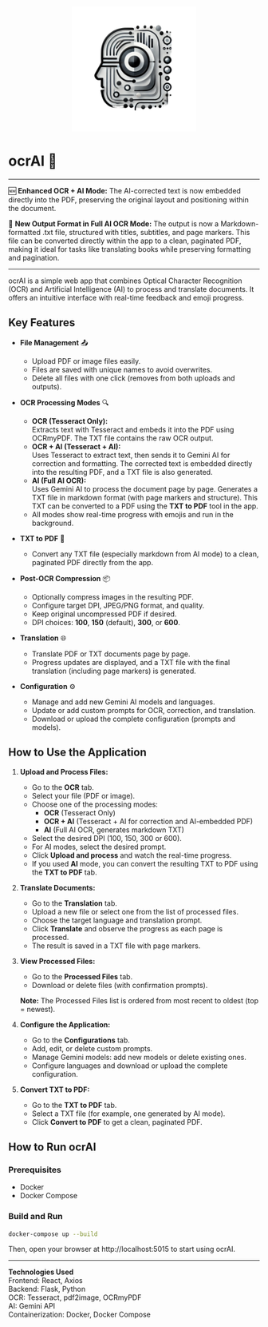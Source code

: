 <div align="center">
  <img src="/backend/static/logo.png" alt="ocrAI Logo" width="250">
</div>

# ocrAI 🤖

---

🆕 **Enhanced OCR + AI Mode:**
The AI-corrected text is now embedded directly into the PDF, preserving the original layout and positioning within the document.

📄 **New Output Format in Full AI OCR Mode:**
The output is now a Markdown-formatted .txt file, structured with titles, subtitles, and page markers.
This file can be converted directly within the app to a clean, paginated PDF, making it ideal for tasks like translating books while preserving formatting and pagination.

---

ocrAI is a simple web app that combines Optical Character Recognition (OCR) and Artificial Intelligence (AI) to process and translate documents. It offers an intuitive interface with real-time feedback and emoji progress.

## Key Features

- **File Management** 📤  
  - Upload PDF or image files easily.
  - Files are saved with unique names to avoid overwrites.
  - Delete all files with one click (removes from both uploads and outputs).

- **OCR Processing Modes** 🔍  
  - **OCR (Tesseract Only):**  
    Extracts text with Tesseract and embeds it into the PDF using OCRmyPDF. The TXT file contains the raw OCR output.
  - **OCR + AI (Tesseract + AI):**  
    Uses Tesseract to extract text, then sends it to Gemini AI for correction and formatting. The corrected text is embedded directly into the resulting PDF, and a TXT file is also generated.
  - **AI (Full AI OCR):**  
    Uses Gemini AI to process the document page by page. Generates a TXT file in markdown format (with page markers and structure). This TXT can be converted to a PDF using the **TXT to PDF** tool in the app.
  - All modes show real-time progress with emojis and run in the background.

- **TXT to PDF** 📝
  - Convert any TXT file (especially markdown from AI mode) to a clean, paginated PDF directly from the app.

- **Post-OCR Compression** 📦
  - Optionally compress images in the resulting PDF.
  - Configure target DPI, JPEG/PNG format, and quality.
  - Keep original uncompressed PDF if desired.
  - DPI choices: **100**, **150** (default), **300**, or **600**.

- **Translation** 🌐  
  - Translate PDF or TXT documents page by page.
  - Progress updates are displayed, and a TXT file with the final translation (including page markers) is generated.

- **Configuration** ⚙️  
  - Manage and add new Gemini AI models and languages.
  - Update or add custom prompts for OCR, correction, and translation.
  - Download or upload the complete configuration (prompts and models).

## How to Use the Application

1. **Upload and Process Files:**
   - Go to the **OCR** tab.
   - Select your file (PDF or image).
   - Choose one of the processing modes:
     - **OCR** (Tesseract Only)
     - **OCR + AI** (Tesseract + AI for correction and AI-embedded PDF)
     - **AI** (Full AI OCR, generates markdown TXT)
   - Select the desired DPI (100, 150, 300 or 600).
   - For AI modes, select the desired prompt.
   - Click **Upload and process** and watch the real-time progress.
   - If you used **AI** mode, you can convert the resulting TXT to PDF using the **TXT to PDF** tab.

2. **Translate Documents:**
   - Go to the **Translation** tab.
   - Upload a new file or select one from the list of processed files.
   - Choose the target language and translation prompt.
   - Click **Translate** and observe the progress as each page is processed.
   - The result is saved in a TXT file with page markers.

3. **View Processed Files:**
   - Go to the **Processed Files** tab.
   - Download or delete files (with confirmation prompts).

   **Note:** The Processed Files list is ordered from most recent to oldest (top = newest).

4. **Configure the Application:**
   - Go to the **Configurations** tab.
   - Add, edit, or delete custom prompts.
   - Manage Gemini models: add new models or delete existing ones.
   - Configure languages and download or upload the complete configuration.

5. **Convert TXT to PDF:**
   - Go to the **TXT to PDF** tab.
   - Select a TXT file (for example, one generated by AI mode).
   - Click **Convert to PDF** to get a clean, paginated PDF.

## How to Run ocrAI

### Prerequisites
- Docker
- Docker Compose

### Build and Run

```bash
docker-compose up --build
```

Then, open your browser at http://localhost:5015 to start using ocrAI.

---

**Technologies Used**  
Frontend: React, Axios  
Backend: Flask, Python  
OCR: Tesseract, pdf2image, OCRmyPDF  
AI: Gemini API  
Containerization: Docker, Docker Compose

